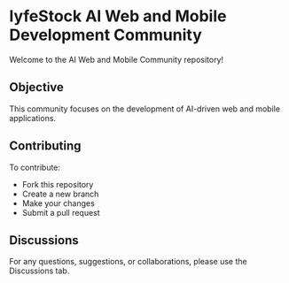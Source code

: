 # lyfeStock AI Web and Mobile Development Community
Welcome to the AI Web and Mobile Community repository!

## Objective
This community focuses on the development of AI-driven web and mobile applications.

## Contributing
To contribute:
- Fork this repository
- Create a new branch
- Make your changes
- Submit a pull request

## Discussions
For any questions, suggestions, or collaborations, please use the Discussions tab.


